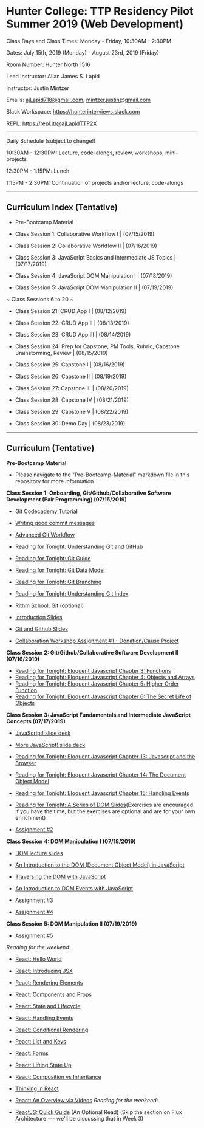 # Hunter College: TTP Residency Pilot Summer 2019 (Web Development)

Class Days and Class Times: Monday - Friday, 10:30AM - 2:30PM

Dates: July 15th, 2019 (Monday) - August 23rd, 2019 (Friday)

Room Number: Hunter North 1516

Lead Instructor: Allan James S. Lapid

Instructor: Justin Mintzer

Emails: ajLapid718@gmail.com, mintzer.justin@gmail.com

Slack Workspace: https://hunterinterviews.slack.com

REPL: https://repl.it/@ajLapidTTP2X

---

Daily Schedule (subject to change!)

10:30AM - 12:30PM: Lecture, code-alongs, review, workshops, mini-projects

12:30PM - 1:15PM: Lunch

1:15PM - 2:30PM: Continuation of projects and/or lecture, code-alongs

---

## Curriculum Index (Tentative)

- Pre-Bootcamp Material

- Class Session 1:
Collaborative Workflow I | (07/15/2019)

- Class Session 2:
Collaborative Workflow II | (07/16/2019)

- Class Session 3: JavaScript Basics and Intermediate JS Topics | (07/17/2019)

- Class Session 4: JavaScript DOM Manipulation I | (07/18/2019)

- Class Session 5: JavaScript DOM Manipulation II | (07/19/2019)

<!-- Class Sessions 6 to 20 -->
~ Class Sessions 6 to 20 ~
<!-- Class Sessions 6 to 20 -->

- Class Session 21: CRUD App I | (08/12/2019)

- Class Session 22: CRUD App II | (08/13/2019)

- Class Session 23: CRUD App III | (08/14/2019)

- Class Session 24: Prep for Capstone, PM Tools, Rubric, Capstone Brainstorming, Review | (08/15/2019)

- Class Session 25: Capstone I | (08/16/2019)

- Class Session 26: Capstone II | (08/19/2019)

- Class Session 27: Capstone III | (08/20/2019)

- Class Session 28: Capstone IV | (08/21/2019)

- Class Session 29: Capstone V | (08/22/2019)

- Class Session 30: Demo Day | (08/23/2019)

---

## Curriculum (Tentative)

**Pre-Bootcamp Material**

- Please navigate to the "Pre-Bootcamp-Material" markdown file in this repository for more information

**Class Session 1: Onboarding, Git/Github/Collaborative Software Development (Pair Programming) (07/15/2019)**

- [Git Codecademy Tutorial](https://www.codecademy.com/learn/learn-git)
- [Writing good commit messages](https://medium.com/compass-true-north/writing-good-commit-messages-fc33af9d6321)
- [Advanced Git Workflow](https://www.atlassian.com/git/tutorials/comparing-workflows)

- [Reading for Tonight: Understanding Git and GitHub](https://medium.com/launch-school/understanding-git-and-github-8ac987877a5)
- [Reading for Tonight: Git Guide](https://rogerdudler.github.io/git-guide/)
- [Reading for Tonight: Git Data Model](https://hackernoon.com/https-medium-com-zspajich-understanding-git-data-model-95eb16cc99f5)
- [Reading for Tonight: Git Branching](https://hackernoon.com/understanding-git-branching-2662f5882f9)
- [Reading for Tonight: Understanding Git Index](https://hackernoon.com/understanding-git-index-4821a0765cf)
- [Rithm School: Git](https://www.rithmschool.com/courses/git) (optional)

- [Introduction Slides](https://docs.google.com/presentation/d/1P31jGaBOcQlogrio5jF8Y7hCw8s4BLnTfxBO8yhdDKo/edit?usp=sharing)
- [Git and Github Slides](https://docs.google.com/presentation/d/1L5kn5xmH_qqcPMkH933bHDEzTU1Eh51YSBFMKqickRI/edit?usp=sharing)

- [Collaboration Workshop Assignment #1 - Donation/Cause Project](https://docs.google.com/document/d/1GRGpwc4O5acPUA8gKBUR9-n1dicupG7W_zsQZA-2crI/edit?usp=sharing)

**Class Session 2: Git/Github/Collaborative Software Development II (07/16/2019)**

- [Reading for Tonight: Eloquent Javascript Chapter 3: Functions](http://eloquentjavascript.net/03_functions.html)
- [Reading for Tonight: Eloquent Javascript Chapter 4: Objects and Arrays](http://eloquentjavascript.net/04_data.html)
- [Reading for Tonight: Eloquent Javascript Chapter 5: Higher Order Function](http://eloquentjavascript.net/05_higher_order.html)
- [Reading for Tonight: Eloquent Javascript Chapter 6: The Secret Life of Objects](http://eloquentjavascript.net/06_object.html)

**Class Session 3: JavaScript Fundamentals and Intermediate JavaScript Concepts (07/17/2019)**

- [JavaScript! slide deck](https://drive.google.com/file/d/1JL2pjlW0np5sxY8uKLQdU_W8vd3PPXdM/view?usp=sharing)
- [More JavaScript! slide deck](https://drive.google.com/file/d/1RAYPYLNmtDRqLy1bBFuDxpqsiOnYOpRg/view?usp=sharing)

- [Reading for Tonight: Eloquent Javascript Chapter 13: Javascript and the Browser](http://eloquentjavascript.net/13_browser.html)
- [Reading for Tonight: Eloquent Javascript Chapter 14: The Document Object Model](http://eloquentjavascript.net/14_dom.html)
- [Reading for Tonight: Eloquent Javascript Chapter 15: Handling Events](http://eloquentjavascript.net/15_event.html)
- [Reading for Tonight: A Series of DOM Slides](https://www.teaching-materials.org/jsweb/slides/dom#/)(Exercises are encouraged if you have the time, but the exercises are optional and are for your own enrichment)

- [Assignment #2](https://docs.google.com/document/d/1TktFgDGkfulvIo_UyS5TPrgf127wbBMi_85jq0VNQNc/edit?usp=sharing)

**Class Session 4: DOM Manipulation I (07/18/2019)**

- [DOM lecture slides](https://docs.google.com/presentation/d/1MWE-AoSTGIQsk1-4UkLwlWwy-ns6VSbECK3fLIEL8LQ/edit?usp=sharing)

- [An Introduction to the DOM (Document Object Model) in JavaScript](https://www.youtube.com/watch?v=l-0nPnSvbX8)
- [Traversing the DOM with JavaScript](https://www.youtube.com/watch?v=8LWQNnVAMh4)
- [An Introduction to DOM Events with JavaScript](https://www.youtube.com/watch?v=QE1YQnhntgw&list=PLruo2gSoqlej-QjRW25c97socsRiAUVuf&index=10)

- [Assignment #3](https://docs.google.com/document/d/1kY-L3-Nc1tGqcqNZMfxgRvQ6FBvQ6J8fFknki0BE8Ps/edit#)
- [Assignment #4](https://docs.google.com/document/d/1LPxdisEKHdqf9Xs9khDEQzMvtrOWNumcW_h700jP8Z8/edit#)

**Class Session 5: DOM Manipulation II (07/19/2019)**

- [Assignment #5](https://docs.google.com/document/d/1ZoWo5FtpiWP7LxsskteMGYPoYWQWzCsaHB2xjrLAqfA/edit?usp=sharing)

*Reading for the weekend*:
- [React: Hello World](https://reactjs.org/docs/hello-world.html)
- [React: Introducing JSX](https://reactjs.org/docs/introducing-jsx.html)
- [React: Rendering Elements](https://reactjs.org/docs/rendering-elements.html)
- [React: Components and Props](https://reactjs.org/docs/components-and-props.html)
- [React: State and Lifecycle](https://reactjs.org/docs/state-and-lifecycle.html)
- [React: Handling Events](https://reactjs.org/docs/handling-events.html)
- [React: Conditional Rendering](https://reactjs.org/docs/conditional-rendering.html)
- [React: List and Keys](https://reactjs.org/docs/lists-and-keys.html)
- [React: Forms](https://reactjs.org/docs/forms.html)
- [React: Lifting State Up](https://reactjs.org/docs/lifting-state-up.html)
- [React: Composition vs Inheritance](https://reactjs.org/docs/composition-vs-inheritance.html)
- [Thinking in React](https://reactjs.org/docs/thinking-in-react.html)
- [React: An Overview via Videos](https://www.youtube.com/watch?v=FRjlF74_EZk&list=PLruo2gSoqleiMVEIqmvZkIpFEN_TPt0hR)
*Reading for the weekend*:

- [ReactJS: Quick Guide](https://www.tutorialspoint.com/reactjs/reactjs_quick_guide.htm) (An Optional Read) (Skip the section on Flux Architecture --- we'll be discussing that in Week 3)
